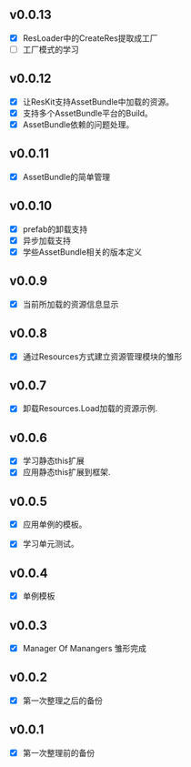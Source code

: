 ## v0.0.13

- [x] ResLoader中的CreateRes提取成工厂
- [ ] 工厂模式的学习

## v0.0.12

- [x] 让ResKit支持AssetBundle中加载的资源。
- [x] 支持多个AssetBundle平台的Build。
- [x] AssetBundle依赖的问题处理。

## v0.0.11

- [x] AssetBundle的简单管理

## v0.0.10

- [x] prefab的卸载支持
- [x] 异步加载支持
- [x] 学些AssetBundle相关的版本定义

## v0.0.9

- [x] 当前所加载的资源信息显示

## v0.0.8

- [x] 通过Resources方式建立资源管理模块的雏形

## v0.0.7

- [x] 卸载Resources.Load加载的资源示例.

## v0.0.6

- [x] 学习静态this扩展
- [x] 应用静态this扩展到框架.

## v0.0.5

- [x] 应用单例的模板。

- [x] 学习单元测试。

## v0.0.4

- [x] 单例模板

## v0.0.3

- [x] Manager Of Manangers 雏形完成

## v0.0.2

- [x] 第一次整理之后的备份

## v0.0.1

- [x] 第一次整理前的备份
